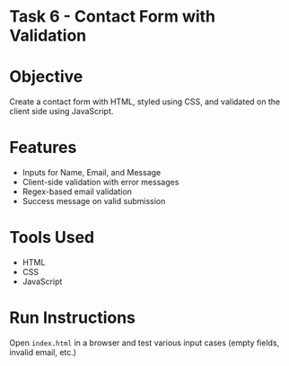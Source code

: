 # Task 6 - Contact Form with Validation

# Objective
Create a contact form with HTML, styled using CSS, and validated on the client side using JavaScript.

# Features
- Inputs for Name, Email, and Message
- Client-side validation with error messages
- Regex-based email validation
- Success message on valid submission

# Tools Used
- HTML
- CSS
- JavaScript

# Run Instructions
Open `index.html` in a browser and test various input cases (empty fields, invalid email, etc.)

